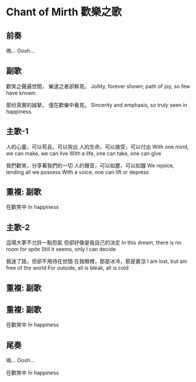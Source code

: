 # Chant of Mirth 歡樂之歌

## 前奏

嗚...
Oooh...

## 副歌

歡笑之聲遍世間，
樂道之者卻鮮見。
Jollity, forever shown;
path of joy, so few have known.

那份真實的誠摯，
僅在歡樂中看見。
Sincerity and emphasis,
so truly seen in happiness.

## 主歌-1

人的心靈，可以苟且，可以突出
人的生命，可以接受，可以付出
With one mind, we can make, we can live
With a life, one can take, one can give

我們歡笑，分享著我們的一切
人的聲音，可以如塵，可以如鐘
We rejoice, lending all we possess
With a voice, one can lift or depress

## 重複: 副歌

在歡笑中
In happiness

## 主歌-2

這場大夢不允許一點怨氣
但卻好像是我自己的決定
In this dream, there is no room for spite
Still it seems, only I can decide

我迷了路，但卻不用待在世間
在我眼裡，那是冰冷，那是蒼涼
I am lost, but am free of the world
For outside, all is bleak, all is cold

## 重複: 副歌

## 重複: 副歌

在歡笑中
In happiness

## 尾奏

嗚...
Oooh...

在歡笑中
In happiness
